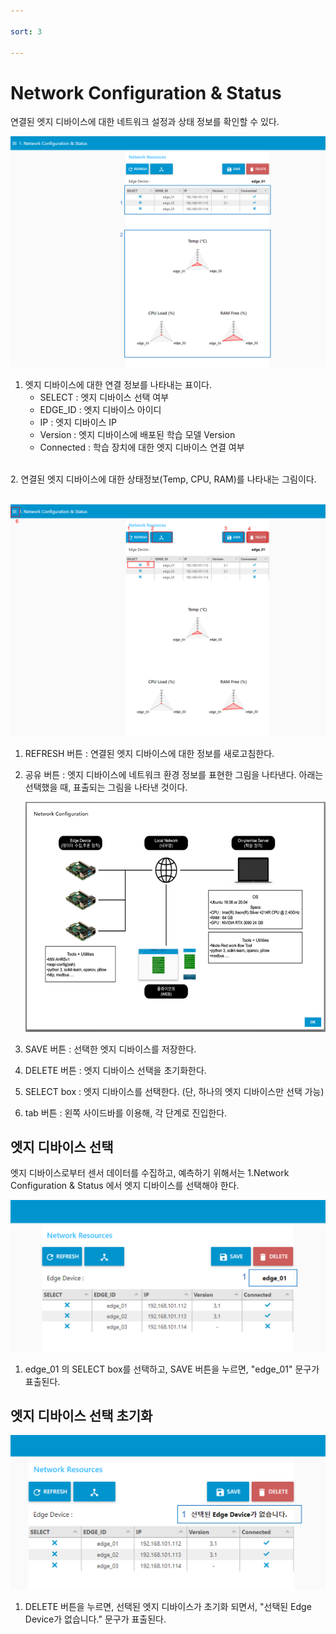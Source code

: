 ```yaml
---

sort: 3

---
```



 
# Network Configuration & Status

연결된 엣지 디바이스에 대한 네트워크 설정과 상태 정보를 확인할 수 있다.


![main](images/3.1.main.png)

1. 엣지 디바이스에 대한 연결 정보를 나타내는 표이다.
    - SELECT : 엣지 디바이스 선택 여부
    - EDGE_ID : 엣지 디바이스 아이디
    - IP : 엣지 디바이스 IP
    - Version : 엣지 디바이스에 배포된 학습 모델 Version
    - Connected : 학습 장치에 대한 엣지 디바이스 연결 여부
    
<br/>
2. 연결된 엣지 디바이스에 대한 상태정보(Temp, CPU, RAM)를 나타내는 그림이다.

<br/>
<br/>

![main_button](images/3.2.main_button.png)

1. REFRESH 버튼 : 연결된 엣지 디바이스에 대한 정보를 새로고침한다.
2. 공유 버튼 : 엣지 디바이스에 네트워크 환경 정보를 표현한 그림을 나타낸다. 아래는 선택했을 때, 표출되는 그림을 나타낸 것이다.

   ![network_environment_png](images/3.3.network_environment_png.png)

3. SAVE 버튼 : 선택한 엣지 디바이스를 저장한다. 
4. DELETE 버튼 : 엣지 디바이스 선택을 초기화한다.
5. SELECT box : 엣지 디바이스를 선택한다. (단, 하나의 엣지 디바이스만 선택 가능)
6. tab 버튼 : 왼쪽 사이드바를 이용해, 각 단계로 진입한다.

## 엣지 디바이스 선택

엣지 디바이스로부터 센서 데이터를 수집하고, 예측하기 위해서는 1.Network Configuration & Status 에서 엣지 디바이스를 선택해야 한다.

![selecteddevice](images/3.4.selecteddevice.png)

1. edge_01 의 SELECT box를 선택하고, SAVE 버튼을 누르면, "edge_01" 문구가 표출된다.

## 엣지 디바이스 선택  초기화

![unselecteddevice](images/3.5.unselecteddevice.png)

1. DELETE 버튼을 누르면, 선택된 엣지 디바이스가 초기화 되면서, "선택된 Edge Device가 없습니다." 문구가 표출된다.